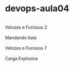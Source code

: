 # devops-aula04
<br>Velozes e Furiosos 2</br>
<br>Mandando bala</br>
<br>Velozes e Furiosos 7</br>
<br>Carga Explosiva</br>

